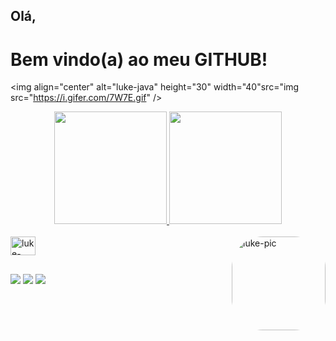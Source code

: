 ## Olá, 
# Bem vindo(a) ao meu GITHUB!


<img align="center" alt="luke-java" height="30" width="40"src="img src="https://i.gifer.com/7W7E.gif" />

<div align="center">
  <a href="https://github.com/HexMagnus">
  <img height="180em" src="https://github-readme-stats.vercel.app/api?username=HexMagnus&show_icons=true&theme=dracula&include_all_commits=true&count_private=true"/>
  <img height="180em" src="https://github-readme-stats.vercel.app/api/top-langs/?username=HexMagnus&layout=compact&langs_count=7&theme=dracula"/>
</div>
<div style="display: inline_block"><br>
  <img align="center" alt="luke-java" height="30" width="40"src="https://cdn.jsdelivr.net/gh/devicons/devicon/icons/java/java-original.svg" />
  <img align="right" alt="luke-pic" height="150" style="border-radius:50px;" <img src="https://res.cloudinary.com/practicaldev/image/fetch/s--Lw2qLPol--/c_limit%2Cf_auto%2Cfl_progressive%2Cq_66%2Cw_880/https://dev-to-uploads.s3.amazonaws.com/uploads/articles/wrfyd6sxf6b9p609arjq.gif" />
</div>
  
  ##
 
<div> 
  <a href="https://www.instagram.com/lucas_bandeirante/" target="_blank"><img src="https://img.shields.io/badge/-Instagram-%23E4405F?style=for-the-badge&logo=instagram&logoColor=white" target="_blank"></a> 
  <a href = "mailto:luke.dev.fullstack@outlook.com"><img src="https://img.shields.io/badge/-Gmail-%23333?style=for-the-badge&logo=gmail&logoColor=white" target="_blank"></a>
  <a href="https://www.linkedin.com/in/lucas-c-martins-b1a47b197/" target="_blank"><img src="https://img.shields.io/badge/-LinkedIn-%230077B5?style=for-the-badge&logo=linkedin&logoColor=white" target="_blank"></a> 
 
 
</div>

